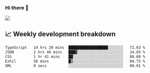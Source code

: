### Hi there 👋
<img align="center" src="https://github-readme-stats.vercel.app/api?username=Tumao727&show_icons=true&hide_title=true&theme=dracula" />


## 📈 Weekly development breakdown
<!--START_SECTION:waka-->

```txt
TypeScript   14 hrs 20 mins  ██████████████████░░░░░░░   72.63 %
JSON         2 hrs 46 mins   ███▓░░░░░░░░░░░░░░░░░░░░░   14.03 %
CSS          1 hr 41 mins    ██░░░░░░░░░░░░░░░░░░░░░░░   08.60 %
Ezhil        56 mins         █▒░░░░░░░░░░░░░░░░░░░░░░░   04.73 %
XML          0 secs          ░░░░░░░░░░░░░░░░░░░░░░░░░   00.01 %
```

<!--END_SECTION:waka-->